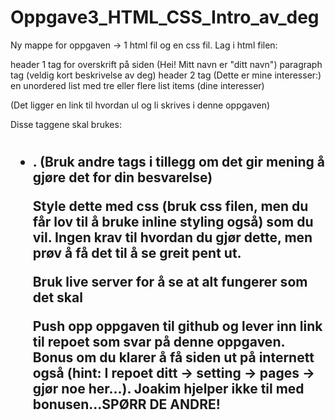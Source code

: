 # Oppgave3_HTML_CSS_Intro_av_deg

Ny mappe for oppgaven -> 1 html fil og en css fil.
Lag i html filen:

header 1 tag for overskrift på siden (Hei! Mitt navn er "ditt navn")
paragraph tag (veldig kort beskrivelse av deg)
header 2 tag (Dette er mine interesser:)
en unordered list med tre eller flere list items (dine interesser)
 
(Det ligger en link til hvordan ul og li skrives i denne oppgaven)


 
Disse taggene skal brukes:
<h1> <p> <h2> <ul> <li> <main> <div> <section>. (Bruk andre tags i tillegg om det gir mening å gjøre det for din besvarelse)

Style dette med css (bruk css filen, men du får lov til å bruke inline styling også) som du vil. Ingen krav til hvordan du gjør dette, men prøv å få det til å se greit pent ut.

Bruk live server for å se at alt fungerer som det skal

Push opp oppgaven til github og lever inn link til repoet som svar på denne oppgaven. Bonus om du klarer å få siden ut på internett også (hint: I repoet ditt -> setting -> pages -> gjør noe her...). Joakim hjelper ikke til med bonusen...SPØRR DE ANDRE!

